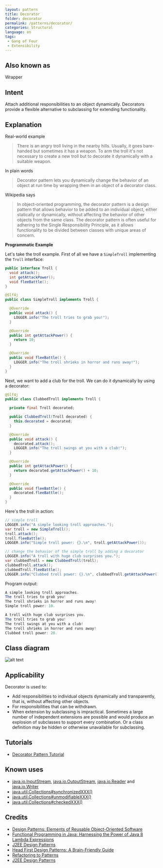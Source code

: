 ```yaml
---
layout: pattern
title: Decorator
folder: decorator
permalink: /patterns/decorator/
categories: Structural
language: en
tags:
 - Gang of Four
 - Extensibility
---
```


## Also known as

Wrapper

## Intent

Attach additional responsibilities to an object dynamically. Decorators provide a flexible 
alternative to subclassing for extending functionality.

## Explanation

Real-world example

> There is an angry troll living in the nearby hills. Usually, it goes bare-handed but sometimes it 
> has a weapon. To arm the troll it's not necessary to create a new troll but to decorate it 
> dynamically with a suitable weapon.

In plain words

> Decorator pattern lets you dynamically change the behavior of an object at run time by wrapping 
> them in an object of a decorator class.

Wikipedia says

> In object-oriented programming, the decorator pattern is a design pattern that allows behavior to 
> be added to an individual object, either statically or dynamically, without affecting the behavior 
> of other objects from the same class. The decorator pattern is often useful for adhering to the 
> Single Responsibility Principle, as it allows functionality to be divided between classes with 
> unique areas of concern.

**Programmatic Example**

Let's take the troll example. First of all we have a `SimpleTroll` implementing the `Troll` 
interface:

```java
public interface Troll {
  void attack();
  int getAttackPower();
  void fleeBattle();
}

@Slf4j
public class SimpleTroll implements Troll {

  @Override
  public void attack() {
    LOGGER.info("The troll tries to grab you!");
  }

  @Override
  public int getAttackPower() {
    return 10;
  }

  @Override
  public void fleeBattle() {
    LOGGER.info("The troll shrieks in horror and runs away!");
  }
}
```

Next, we want to add a club for the troll. We can do it dynamically by using a decorator:

```java
@Slf4j
public class ClubbedTroll implements Troll {

  private final Troll decorated;

  public ClubbedTroll(Troll decorated) {
    this.decorated = decorated;
  }

  @Override
  public void attack() {
    decorated.attack();
    LOGGER.info("The troll swings at you with a club!");
  }

  @Override
  public int getAttackPower() {
    return decorated.getAttackPower() + 10;
  }

  @Override
  public void fleeBattle() {
    decorated.fleeBattle();
  }
}
```

Here's the troll in action:

```java
// simple troll
LOGGER.info("A simple looking troll approaches.");
var troll = new SimpleTroll();
troll.attack();
troll.fleeBattle();
LOGGER.info("Simple troll power: {}.\n", troll.getAttackPower());

// change the behavior of the simple troll by adding a decorator
LOGGER.info("A troll with huge club surprises you.");
var clubbedTroll = new ClubbedTroll(troll);
clubbedTroll.attack();
clubbedTroll.fleeBattle();
LOGGER.info("Clubbed troll power: {}.\n", clubbedTroll.getAttackPower());
```

Program output:

```java
A simple looking troll approaches.
The troll tries to grab you!
The troll shrieks in horror and runs away!
Simple troll power: 10.

A troll with huge club surprises you.
The troll tries to grab you!
The troll swings at you with a club!
The troll shrieks in horror and runs away!
Clubbed troll power: 20.
```

## Class diagram

![alt text](/etc/decorator.urm.png "Decorator pattern class diagram")

## Applicability

Decorator is used to:

* Add responsibilities to individual objects dynamically and transparently, that is, without 
affecting other objects.
* For responsibilities that can be withdrawn.
* When extension by subclassing is impractical. Sometimes a large number of independent extensions 
are possible and would produce an explosion of subclasses to support every combination. Or a class 
definition may be hidden or otherwise unavailable for subclassing.

## Tutorials

* [Decorator Pattern Tutorial](https://www.journaldev.com/1540/decorator-design-pattern-in-java-example)

## Known uses

 * [java.io.InputStream](http://docs.oracle.com/javase/8/docs/api/java/io/InputStream.html), [java.io.OutputStream](http://docs.oracle.com/javase/8/docs/api/java/io/OutputStream.html),
 [java.io.Reader](http://docs.oracle.com/javase/8/docs/api/java/io/Reader.html) and [java.io.Writer](http://docs.oracle.com/javase/8/docs/api/java/io/Writer.html)
 * [java.util.Collections#synchronizedXXX()](http://docs.oracle.com/javase/8/docs/api/java/util/Collections.html#synchronizedCollection-java.util.Collection-)
 * [java.util.Collections#unmodifiableXXX()](http://docs.oracle.com/javase/8/docs/api/java/util/Collections.html#unmodifiableCollection-java.util.Collection-)
 * [java.util.Collections#checkedXXX()](http://docs.oracle.com/javase/8/docs/api/java/util/Collections.html#checkedCollection-java.util.Collection-java.lang.Class-)


## Credits

* [Design Patterns: Elements of Reusable Object-Oriented Software](https://www.amazon.com/gp/product/0201633612/ref=as_li_tl?ie=UTF8&camp=1789&creative=9325&creativeASIN=0201633612&linkCode=as2&tag=javadesignpat-20&linkId=675d49790ce11db99d90bde47f1aeb59)
* [Functional Programming in Java: Harnessing the Power of Java 8 Lambda Expressions](https://www.amazon.com/gp/product/1937785467/ref=as_li_tl?ie=UTF8&camp=1789&creative=9325&creativeASIN=1937785467&linkCode=as2&tag=javadesignpat-20&linkId=7e4e2fb7a141631491534255252fd08b)
* [J2EE Design Patterns](https://www.amazon.com/gp/product/0596004273/ref=as_li_tl?ie=UTF8&camp=1789&creative=9325&creativeASIN=0596004273&linkCode=as2&tag=javadesignpat-20&linkId=48d37c67fb3d845b802fa9b619ad8f31)
* [Head First Design Patterns: A Brain-Friendly Guide](https://www.amazon.com/gp/product/0596007124/ref=as_li_tl?ie=UTF8&camp=1789&creative=9325&creativeASIN=0596007124&linkCode=as2&tag=javadesignpat-20&linkId=6b8b6eea86021af6c8e3cd3fc382cb5b)
* [Refactoring to Patterns](https://www.amazon.com/gp/product/0321213351/ref=as_li_tl?ie=UTF8&camp=1789&creative=9325&creativeASIN=0321213351&linkCode=as2&tag=javadesignpat-20&linkId=2a76fcb387234bc71b1c61150b3cc3a7)
* [J2EE Design Patterns](https://www.amazon.com/gp/product/0596004273/ref=as_li_tl?ie=UTF8&camp=1789&creative=9325&creativeASIN=0596004273&linkCode=as2&tag=javadesignpat-20&linkId=f27d2644fbe5026ea448791a8ad09c94)
